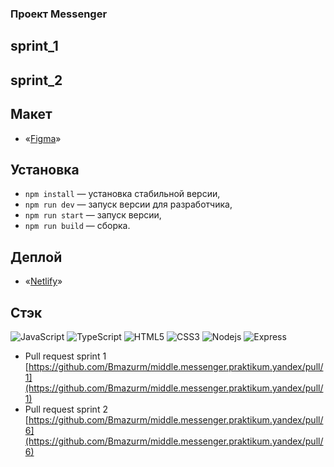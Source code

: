 
### Проект Messenger
## sprint_1
## sprint_2

## Макет

- «[Figma](https://www.figma.com/file/24EUnEHGEDNLdOcxg7ULwV/Chat?node-id=0%3A1)»

## Установка

- `npm install` — установка стабильной версии,
- `npm run dev` — запуск версии для разработчика,
- `npm run start` — запуск версии,
- `npm run build` — сборка.

## Деплой

- «[Netlify](https://deploy--brilliant-dasik-aed875.netlify.app/)»

## Стэк

![JavaScript](https://img.shields.io/badge/-JavaScript-black?style=flat-square&logo=javascript)
![TypeScript](https://img.shields.io/badge/-JavaScript-black?style=flat-square&logo=typescript)
![HTML5](https://img.shields.io/badge/-HTML5-E34F26?style=flat-square&logo=html5&logoColor=white)
![CSS3](https://img.shields.io/badge/-CSS3-1572B6?style=flat-square&logo=css3)
![Nodejs](https://img.shields.io/badge/-Nodejs-black?style=flat-square&logo=Node.js)
![Express](https://img.shields.io/badge/-Express-black?style=flat-square&logo=express)

- Pull request sprint 1 [https://github.com/Bmazurm/middle.messenger.praktikum.yandex/pull/1](https://github.com/Bmazurm/middle.messenger.praktikum.yandex/pull/1)
- Pull request sprint 2 [https://github.com/Bmazurm/middle.messenger.praktikum.yandex/pull/6](https://github.com/Bmazurm/middle.messenger.praktikum.yandex/pull/6)
